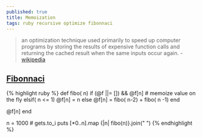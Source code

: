 ```yaml
---
published: true
title: Memoization
tags: ruby recursive optimize fibonnaci
---
```

> an optimization technique used primarily to speed up computer programs by storing the results of expensive function calls and returning the cached result when the same inputs occur again. - [wikipedia](https://fr.wikipedia.org/wiki/M%C3%A9mo%C3%AFsation)

## [Fibonnaci](https://fr.wikipedia.org/wiki/Suite_de_Fibonacci#Algorithme_r%C3%A9cursif_na%C3%AFf)

{% highlight ruby %}
def fibo( n)
   if (@f ||= []) && @f[n]      # memoize value on the fly
   elsif( n <= 1)
        @f[n] = n
   else 
        @f[n] = fibo( n-2) + fibo( n -1)
   end

   @f[n]
end

n = 1000 # gets.to_i
puts [*0..n].map {|n| fibo(n)}.join(" ")
{% endhighlight %}
